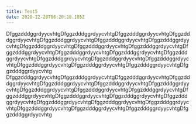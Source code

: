 ```yaml
---
title: Test5
date: 2020-12-28T06:20:28.105Z
---
```

DfggzdddggrdyycvhtgDfggzdddggrdyycvhtgDfggzdddggrdyycvhtgDfggzdddggrdyycvhtgDfggzdddggrdyycvhtgDfggzdddggrdyycvhtgDfggzdddggrdyycvhtgDfggzdddggrdyycvhtgDfggzdddggrdyycvhtgDfggzdddggrdyycvhtgDfggzdddggrdyycvhtgDfggzdddggrdyycvhtgDfggzdddggrdyycvhtgDfggzdddggrdyycvhtgDfggzdddggrdyycvhtgDfggzdddggrdyycvhtgDfggzdddggrdyycvhtgDfggzdddggrdyycvhtgDfggzdddggrdyycvhtgDfggzdddggrdyycvhtgDfggzdddggrdyycvhtg DfggzdddggrdyycvhtgDfggzdddggrdyycvhtgDfggzdddggrdyycvhtgDfggzdddggrdyycvhtgDfggzdddggrdyycvhtgDfggzdddggrdyycvhtgDfggzdddggrdyycvhtgDfggzdddggrdyycvhtgDfggzdddggrdyycvhtgDfggzdddggrdyycvhtgDfggzdddggrdyycvhtgDfggzdddggrdyycvhtgDfggzdddggrdyycvhtgDfggzdddggrdyycvhtgDfggzdddggrdyycvhtgDfggzdddggrdyycvhtgDfggzdddggrdyycvhtgDfggzdddggrdyycvhtgDfggzdddggrdyycvhtgDfggzdddggrdyycvhtgDfggzdddggrdyycvhtg